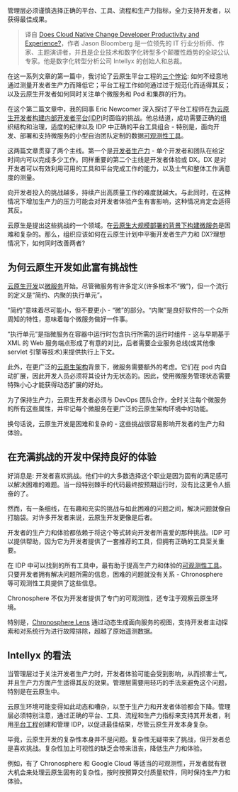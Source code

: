 <!--
title: 云原生改变了开发者的生产力和体验？
cover: https://cdn.thenewstack.io/media/2024/02/3aafa6b7-clouds-1024x649.jpg
-->

管理层必须谨慎选择正确的平台、工具、流程和生产力指标，全力支持开发者，以获得最佳成果。

> 译自 [Does Cloud Native Change Developer Productivity and Experience?](https://thenewstack.io/does-cloud-native-change-developer-productivity-and-experience/)，作者 Jason Bloomberg 是一位领先的 IT 行业分析师、作家、主题演讲者，并且是企业技术和数字化转型多个颠覆性趋势的全球公认专家。他是数字化转型分析公司 Intellyx 的创始人和总裁。

在这一系列文章的第一篇中，我讨论了云原生平台工程的[三个悖论](https://yylives.cc/2024/01/21/the-3-paradoxes-of-cloud-native-platform-engineering/): 如何不经意地通过测量开发者生产力而降低它；平台工程工作如何通过过于规范化而适得其反；以及云原生开发者如何同时关注单个微服务和 Pod 和集群的行为。

在这个第二篇文章中，我的同事 Eric Newcomer 深入探讨了平台工程师在[为云原生开发者构建内部开发者平台(IDP)](https://thenewstack.io/why-platform-engineering-is-different-for-cloud-native-apps/)时面临的挑战。他总结道，成功需要正确的组织结构和治理，适度的纪律以及 IDP 中正确的平台工具组合 - 特别是，面向开发、部署和支持微服务的小型自治团队定制的数据[可观测性工具](https://thenewstack.io/observability-in-2024-more-opentelemetry-less-confusion/)。

这两篇文章贯穿了两个主线。第一个是[开发者生产力](https://chronosphere.io/learn/a-starting-guide-to-measuring-developer-productivity/) - 单个开发者和团队在给定时间内可以完成多少工作。同样重要的第二个主线是开发者体验或 DX。DX 是对开发者可以有效利用可用的工具和平台完成工作的能力，以及士气和整体工作满意度的测量。

向开发者投入的挑战越多，持续产出高质量工作的难度就越大。与此同时，在这种情况下增加生产力的压力可能会对开发者体验产生有害影响，这种情况肯定会适得其反。

云原生是提出这些挑战的一个领域。在[云原生大规模部署的背景下构建微服务](https://chronosphere.io/learn/comparing-monolith-and-microservice-architectures-for-software-delivery/)是困难和复杂的。那么，组织应该如何在云原生计划中平衡开发者生产力和 DX?理想情况下，如何同时改善两者?

## 为何云原生开发如此富有挑战性

[云原生开发](https://thenewstack.io/cloud-native/)以[微服务](https://thenewstack.io/microservices/microservices-101/)开始。尽管微服务有许多定义(许多根本不“微”)，但一个流行的定义是“简约、内聚的执行单元”。

“简约”意味着尽可能小，但不要更小 - “微”的部分。“内聚”是良好软件的一个众所周知的特性，意味着每个微服务做好一件事。

“执行单元”是指微服务在容器中运行时包含执行所需的运行时组件 - 这与早期基于 XML 的 Web 服务端点形成了有意的对比，后者需要企业服务总线(或其他像 servlet 引擎等技术)来提供执行上下文。

此外，在更广泛的[云原生架构](https://chronosphere.io/learn/what-is-cloud-native-architecture/)背景下，微服务需要额外的考虑。它们在 pod 内自动扩展，因此开发人员必须将其设计为无状态的。因此，使用微服务管理状态需要特殊小心才能获得动态扩展的好处。

为了保持生产力，云原生开发者必须与 DevOps 团队合作，全时关注每个微服务的所有这些属性，并牢记每个微服务在更广泛的云原生架构环境中的功能。

换句话说，云原生开发是困难和复杂的 - 这些挑战很容易影响开发者的生产力和体验。

## 在充满挑战的开发中保持良好的体验

好消息是: 开发者喜欢挑战。他们中的大多数选择这个职业是因为固有的满足感可以解决困难的难题。当一段特别棘手的代码最终按预期运行时，没有比这更令人振奋的了。

然而，有一条细线，在有趣和充实的挑战与如此困难的问题之间，解决问题就像自打脑袋。对许多开发者来说，云原生开发更像是后者。

开发者的生产力和体验都依赖于将这个等式转向开发者所喜爱的那种挑战。IDP 可以提供帮助，因为它为开发者提供了一套推荐的工具，但拥有正确的工具至关重要。

在 IDP 中可以找到的所有工具中，最有助于提高生产力和体验的[可观测性工具](https://chronosphere.io/learn/3-key-differences-of-open-source-observability-tools-vs-proprietary-observability-tools/)。只要开发者拥有解决问题所需的信息，困难的问题就没有关系 - Chronosphere 等可观测性工具提供了这些信息。

Chronosphere 不仅为开发者提供了专门的可观测性，还专注于观察云原生环境。

特别是，[Chronosphere Lens](https://chronosphere.io/learn/empower-developer-effectiveness-in-the-cloud-native-age-with-chronosphere-lens/) 通过动态生成面向服务的视图，支持开发者主动探索和对系统行为进行故障排除，超越了原始遥测数据。

## Intellyx 的看法 

当管理层过于关注开发者生产力时，开发者体验可能会受到影响，从而损害士气，并且生产力方面产生适得其反的效果。管理层需要用轻巧的手法来避免这个问题，特别是在云原生中。

云原生环境可能变得如此动态和嘈杂，以至于生产力和开发者体验都会下降。管理层必须特别注意，通过正确的平台、工具、流程和生产力指标来支持其开发者，利用[平台工程](https://chronosphere.io/learn/sre-vs-devops-successful-platform-engineering-needs-both/)创建和管理 IDP，以促进最佳结果，尽管云原生开发本身复杂。

毕竟，云原生开发的复杂性本身并不是问题。复杂性无疑带来了挑战，但开发者总是喜欢挑战。复杂性加上可视性的缺乏会带来沮丧，降低生产力和体验。

例如，有了 Chronosphere 和 Google Cloud 等适当的可观测性，开发者就有很大机会来处理云原生固有的复杂性，按时按预算交付质量软件，同时保持生产力和体验。
